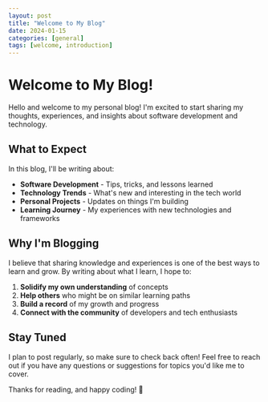 ```yaml
---
layout: post
title: "Welcome to My Blog"
date: 2024-01-15
categories: [general]
tags: [welcome, introduction]
---
```


# Welcome to My Blog!

Hello and welcome to my personal blog! I'm excited to start sharing my thoughts, experiences, and insights about software development and technology.

## What to Expect

In this blog, I'll be writing about:

- **Software Development** - Tips, tricks, and lessons learned
- **Technology Trends** - What's new and interesting in the tech world
- **Personal Projects** - Updates on things I'm building
- **Learning Journey** - My experiences with new technologies and frameworks

## Why I'm Blogging

I believe that sharing knowledge and experiences is one of the best ways to learn and grow. By writing about what I learn, I hope to:

1. **Solidify my own understanding** of concepts
2. **Help others** who might be on similar learning paths
3. **Build a record** of my growth and progress
4. **Connect with the community** of developers and tech enthusiasts

## Stay Tuned

I plan to post regularly, so make sure to check back often! Feel free to reach out if you have any questions or suggestions for topics you'd like me to cover.

Thanks for reading, and happy coding! 🚀 